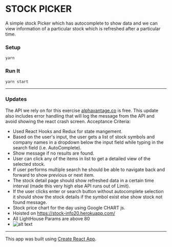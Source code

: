 # STOCK PICKER

A simple stock Picker which has autocomplete to show data and we can view information of a particular stock which is refreshed after a particular time.

### Setup

`yarn`

### Run It

`yarn start`

---

### Updates

The API we rely on for this exercise [alphavantage.co](https://www.alphavantage.co/) is free. This update also includes error handling that will log the message from the API and avoid showing the react crash screen.
Acceptance Criteria:

-   Used React Hooks and Redux for state mangement.
-   Based on the user's input, the user gets a list of stock symbols and company
    names in a dropdown below the input field while typing in the search field (i.e.
    AutoComplete).
-   Show message if no results are found.
-   User can click any of the items in list to get a detailed view of the selected stock.
-   If user performs multiple search he should be able to navigate back and forward to show previous or next item.
-   The stock detail page should show refreshed data in a certain time interval (made this very high else API runs out of Limit).
-   If the user clicks enter or search button without autocomplete selection it should show the stock details if the symbol exist else show stock not found message.
-   Stock price chart for the day using Google CHART js.
-   Hoisted on https://stock-info20.herokuapp.com/
-   All LightHouse Params are above 80
-   ![alt text](https://user-images.githubusercontent.com/6905324/145756100-9a1ce6f9-7ea7-428d-a6f3-955543976a10.png)

---

This app was built using [Create React App](https://create-react-app.dev/).
